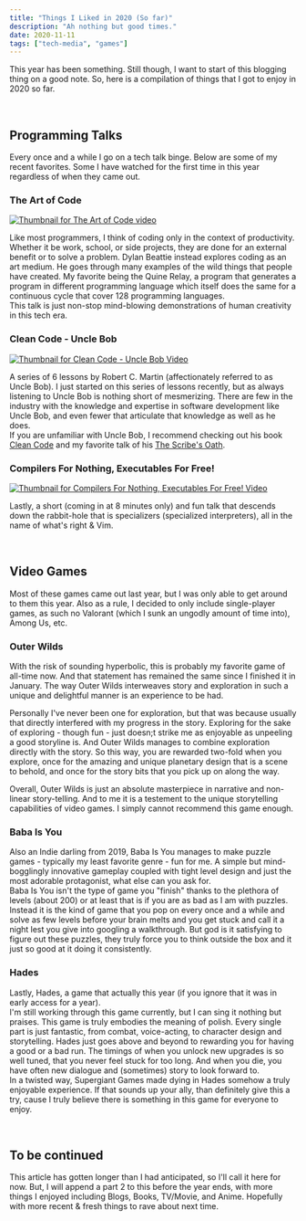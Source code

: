 ```yaml
---
title: "Things I Liked in 2020 (So far)"
description: "Ah nothing but good times."
date: 2020-11-11
tags: ["tech-media", "games"]
---  
```


This year has been something. Still though, I want to start of this blogging thing on a good note. So, here is a compilation of things that I got to enjoy in 2020 so far.

<br>

## Programming Talks
Every once and a while I go on a tech talk binge. Below are some of my recent favorites. Some I have watched for the first time in this year regardless of when they came out.

### The Art of Code  

[![Thumbnail for The Art of Code video](https://i1.ytimg.com/vi/6avJHaC3C2U/hqdefault.jpg)](https://www.youtube.com/watch?v=6avJHaC3C2U)

Like most programmers, I think of coding only in the context of productivity. Whether it be work, school, or side projects, they are done for an external benefit or to solve a problem. Dylan Beattie instead explores coding as an art medium. He goes through many examples of the wild things that people have created. My favorite being the Quine Relay, a program that generates a program in different programming language which itself does the same for a continuous cycle that cover 128 programming languages.  
This talk is just non-stop mind-blowing demonstrations of human creativity in this tech era.

### Clean Code - Uncle Bob  

[![Thumbnail for Clean Code - Uncle Bob Video](https://i.ytimg.com/vi_webp/7EmboKQH8lM/maxresdefault.webp)](https://www.youtube.com/watch?v=7EmboKQH8lM)



A series of 6 lessons by Robert C. Martin (affectionately referred to as Uncle Bob). I just started on this series of lessons recently, but as always listening to Uncle Bob is nothing short of mesmerizing. There are few in the industry with the knowledge and expertise in software development like Uncle Bob, and even fewer that articulate that knowledge as well as he does.   
If you are unfamiliar with Uncle Bob, I recommend checking out his book [Clean Code](https://www.goodreads.com/book/show/3735293-clean-code) and my favorite talk of his [The Scribe's Oath](https://www.youtube.com/watch?v=Tng6Fox8EfI).  

### Compilers For Nothing, Executables For Free! 

[![Thumbnail for Compilers For Nothing, Executables For Free! Video](https://i.ytimg.com/vi_webp/Dcug6bu_wUE/maxresdefault.webp)](https://www.youtube.com/watch?v=Dcug6bu_wUE)

Lastly, a short (coming in at 8 minutes only) and fun talk that descends down the rabbit-hole that is specializers (specialized interpreters), all in the name of what's right & Vim.  

<br>

## Video Games

Most of these games came out last year, but I was only able to get around to them this year. Also as a rule, I decided to only include single-player games, as such no Valorant (which I sunk an ungodly amount of time into), Among Us, etc.

### Outer Wilds  

With the risk of sounding hyperbolic, this is probably my favorite game of all-time now. And that statement has remained the same since I finished it in January. The way Outer Wilds interweaves story and exploration in such a unique and delightful manner is an experience to be had. 

Personally I've never been one for exploration, but that was because usually that directly interfered with my progress in the story. Exploring for the sake of exploring - though fun - just doesn;t strike me as enjoyable as unpeeling a good storyline is. And Outer Wilds manages to combine exploration directly with the story. So this way, you are rewarded two-fold when you explore, once for the amazing and unique planetary design that is a scene to behold, and once for the story bits that you pick up on along the way. 

Overall, Outer Wilds is just an absolute masterpiece in narrative and non-linear story-telling. And to me it is a testement to the unique storytelling capabilities of video games. I simply cannot recommend this game enough.  


### Baba Is You 

Also an Indie darling from 2019, Baba Is You manages to make puzzle games - typically my least favorite genre - fun for me. A simple but mind-bogglingly innovative gameplay coupled with tight level design and just the most adorable protagonist, what else can you ask for.  
Baba Is You isn't the type of game you "finish" thanks to the plethora of levels (about 200) or at least that is if you are as bad as I am with puzzles.  
Instead it is the kind of game that you pop on every once and a while and solve as few levels before your brain melts and you get stuck and call it a night lest you give into googling a walkthrough. But god is it satisfying to figure out these puzzles, they truly force you to think outside the box and it just so good at it doing it consistently.  

### Hades  

Lastly, Hades, a game that actually this year (if you ignore that it was in early access for a year).   
I'm still working through this game currently, but I can sing it nothing but praises. This game is truly embodies the meaning of polish. Every single part is just fantastic, from combat, voice-acting, to character design and storytelling. Hades just goes above and beyond to rewarding you for having a good or a bad run. The timings of when you unlock new upgrades is so well tuned, that you never feel stuck for too long. And when you die, you have often new dialogue and (sometimes) story to look forward to.   
In a twisted way, Supergiant Games made dying in Hades somehow a truly enjoyable experience. If that sounds up your ally, than definitely give this a try, cause I truly believe there is something in this game for everyone to enjoy.

<br>

## To be continued

This article has gotten longer than I had anticipated, so I'll call it here for now. But, I will append a part 2 to this before the year ends, with more things I enjoyed including Blogs, Books, TV/Movie, and Anime. Hopefully with more recent & fresh things to rave about next time.
